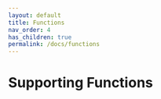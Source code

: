 ```yaml
---
layout: default
title: Functions
nav_order: 4
has_children: true
permalink: /docs/functions
---
```


# Supporting Functions

